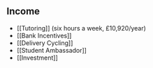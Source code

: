 ## Income
 - [[Tutoring]] (six hours a week, £10,920/year)
 - [[Bank Incentives]]
 - [[Delivery Cycling]]
 - [[Student Ambassador]]
 - [[Investment]]